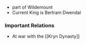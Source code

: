 - part of Wildemount
- Current King is Bertram Dwendal


### Important Relations
- At war with the [[Kryn Dynasty]]